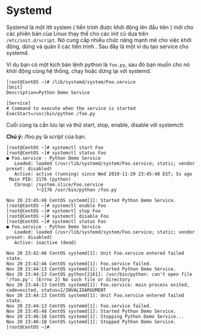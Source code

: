 # Systemd


Systemd là một itit system ( tiến trình được khởi động lên đầu tiên ) mới cho các phiên bản của Linux thay thế cho các init cũ dựa trên `/etc/init.d/script`. Nó cung cấp nhiều chức năng mạnh mẽ cho việc khởi động, dừng và quản lí các tiến trình . Sau đây là một ví dụ tạo service cho systemd.

Ví dụ bạn có một kịch bản lệnh python là `foo.py`, sau đó bạn muốn cho nó khỏi động cùng hệ thống, chạy hoặc dừng lại với systemd.

```
[root@CentOS ~]# /lib/systemd/system/Foo.service
[Unit]
Description=Python Demo Service

[Service]
# Command to execute when the service is started
ExecStart=/usr/bin/python /foo.py
```

Cuối cùng ta cần lưu lại và thử start, stop, enable, disable với systemctl:

**Chú ý:** /foo.py là script của bạn.

```
[root@CentOS ~]# systemctl start Foo
[root@CentOS ~]# systemctl status Foo
● Foo.service - Python Demo Service
   Loaded: loaded (/usr/lib/systemd/system/Foo.service; static; vendor preset: disabled)
   Active: active (running) since Wed 2019-11-20 23:45:48 EST; 5s ago
 Main PID: 2176 (python)
   CGroup: /system.slice/Foo.service
           └─2176 /usr/bin/python /foo.py

Nov 20 23:45:48 CentOS systemd[1]: Started Python Demo Service.
[root@CentOS ~]# systemctl enable Foo
[root@CentOS ~]# systemctl stop Foo
[root@CentOS ~]# systemctl disable Foo
[root@CentOS ~]# systemctl status Foo
● Foo.service - Python Demo Service
   Loaded: loaded (/usr/lib/systemd/system/Foo.service; static; vendor preset: disabled)
   Active: inactive (dead)

Nov 20 23:42:46 CentOS systemd[1]: Unit Foo.service entered failed state.
Nov 20 23:42:46 CentOS systemd[1]: Foo.service failed.
Nov 20 23:44:13 CentOS systemd[1]: Started Python Demo Service.
Nov 20 23:44:13 CentOS python[2161]: /usr/bin/python: can't open file '/foo.py': [Errno 2] No such file or directory
Nov 20 23:44:13 CentOS systemd[1]: Foo.service: main process exited, code=exited, status=2/INVALIDARGUMENT
Nov 20 23:44:13 CentOS systemd[1]: Unit Foo.service entered failed state.
Nov 20 23:44:13 CentOS systemd[1]: Foo.service failed.
Nov 20 23:45:48 CentOS systemd[1]: Started Python Demo Service.
Nov 20 23:46:18 CentOS systemd[1]: Stopping Python Demo Service...
Nov 20 23:46:18 CentOS systemd[1]: Stopped Python Demo Service.
[root@CentOS ~]#
```